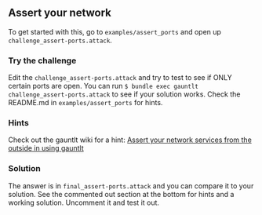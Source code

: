 ## Assert your network
To get started with this, go to `examples/assert_ports` and open up `challenge_assert-ports.attack`.  

### Try the challenge
Edit the `challenge_assert-ports.attack` and try to test to see if ONLY certain ports are open.  You can run `$ bundle exec gauntlt challenge_assert-ports.attack` to see if your solution works. Check the README.md in `examples/assert_ports` for hints.

### Hints
Check out the gauntlt wiki for a hint: [Assert your network services from the outside in using gauntlt](https://github.com/gauntlt/gauntlt/wiki/Assert-your-network-services-from-the-outside-in-using-gauntlt)

### Solution 
The answer is in `final_assert-ports.attack` and you can compare it to your solution. See the commented out section at the bottom for hints and a working solution.  Uncomment it and test it out.
